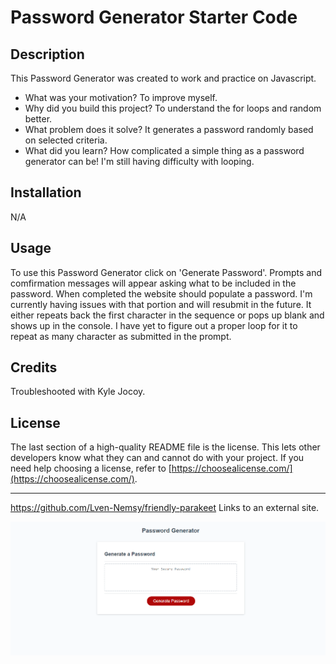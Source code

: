 # Password Generator Starter Code

## Description

This Password Generator was created to work and practice on Javascript.
- What was your motivation? To improve myself.
- Why did you build this project? To understand the for loops and random better.
- What problem does it solve? It generates a password randomly based on selected criteria.
- What did you learn? How complicated a simple thing as a password generator can be! I'm still having difficulty with looping.

## Installation

N/A

## Usage

To use this Password Generator click on 'Generate Password'. Prompts and comfirmation messages will appear asking what to be included in the password. When completed the website should populate a password. I'm currently having issues with that portion and will resubmit in the future. It either repeats back the first character in the sequence or pops up blank and shows up in the console. I have yet to figure out a proper loop for it to repeat as many character as submitted in the prompt.


## Credits

Troubleshooted with Kyle Jocoy.

## License

The last section of a high-quality README file is the license. This lets other developers know what they can and cannot do with your project. If you need help choosing a license, refer to [https://choosealicense.com/](https://choosealicense.com/).

---
https://github.com/Lven-Nemsy/friendly-parakeet Links to an external site.

![Alt text](<Develop/Screenshot 2023-07-05 141641.png>)